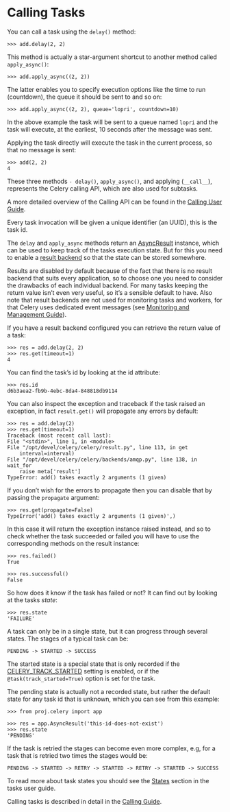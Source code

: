 # Calling Tasks

You can call a task using the `delay()` method:

```
>>> add.delay(2, 2)
```

This method is actually a star-argument shortcut to another method called `apply_async()`:

```
>>> add.apply_async((2, 2))
```

The latter enables you to specify execution options like the time to run (countdown), the queue it should be sent to and so on:

```
>>> add.apply_async((2, 2), queue='lopri', countdown=10)
```

In the above example the task will be sent to a queue named `lopri` and the task will execute, at the earliest, 10 seconds after the message was sent.

Applying the task directly will execute the task in the current process, so that no message is sent:

```
>>> add(2, 2)
4
```

These three methods `- delay()`, `apply_async()`, and applying (`__call__`), represents the Celery calling API, which are also used for subtasks.

A more detailed overview of the Calling API can be found in the [Calling User Guide](http://docs.celeryproject.org/en/latest/userguide/calling.html#guide-calling).

Every task invocation will be given a unique identifier (an UUID), this is the task id.

The `delay` and `apply_async` methods return an [AsyncResult](http://docs.celeryproject.org/en/latest/reference/celery.result.html#celery.result.AsyncResult) instance, which can be used to keep track of the tasks execution state. But for this you need to enable a [result backend](http://docs.celeryproject.org/en/latest/userguide/tasks.html#task-result-backends) so that the state can be stored somewhere.

Results are disabled by default because of the fact that there is no result backend that suits every application, so to choose one you need to consider the drawbacks of each individual backend. For many tasks keeping the return value isn’t even very useful, so it’s a sensible default to have. Also note that result backends are not used for monitoring tasks and workers, for that Celery uses dedicated event messages (see [Monitoring and Management Guide](http://docs.celeryproject.org/en/latest/userguide/monitoring.html#guide-monitoring)).

If you have a result backend configured you can retrieve the return value of a task:

```
>>> res = add.delay(2, 2)
>>> res.get(timeout=1)
4
```

You can find the task’s id by looking at the id attribute:

```
>>> res.id
d6b3aea2-fb9b-4ebc-8da4-848818db9114
```

You can also inspect the exception and traceback if the task raised an exception, in fact `result.get()` will propagate any errors by default:

```
>>> res = add.delay(2)
>>> res.get(timeout=1)
Traceback (most recent call last):
File "<stdin>", line 1, in <module>
File "/opt/devel/celery/celery/result.py", line 113, in get
    interval=interval)
File "/opt/devel/celery/celery/backends/amqp.py", line 138, in wait_for
    raise meta['result']
TypeError: add() takes exactly 2 arguments (1 given)
```

If you don’t wish for the errors to propagate then you can disable that by passing the `propagate` argument:

```
>>> res.get(propagate=False)
TypeError('add() takes exactly 2 arguments (1 given)',)
```

In this case it will return the exception instance raised instead, and so to check whether the task succeeded or failed you will have to use the corresponding methods on the result instance:

```
>>> res.failed()
True

>>> res.successful()
False
```

So how does it know if the task has failed or not? It can find out by looking at the tasks *state*:

```
>>> res.state
'FAILURE'
```

A task can only be in a single state, but it can progress through several states. The stages of a typical task can be:

```
PENDING -> STARTED -> SUCCESS
```

The started state is a special state that is only recorded if the [CELERY_TRACK_STARTED](http://docs.celeryproject.org/en/latest/configuration.html#std:setting-CELERY_TRACK_STARTED) setting is enabled, or if the `@task(track_started=True)` option is set for the task.

The pending state is actually not a recorded state, but rather the default state for any task id that is unknown, which you can see from this example:

```
>>> from proj.celery import app

>>> res = app.AsyncResult('this-id-does-not-exist')
>>> res.state
'PENDING'
```

If the task is retried the stages can become even more complex, e.g, for a task that is retried two times the stages would be:

```
PENDING -> STARTED -> RETRY -> STARTED -> RETRY -> STARTED -> SUCCESS
```

To read more about task states you should see the [States](http://docs.celeryproject.org/en/latest/userguide/tasks.html#task-states) section in the tasks user guide.

Calling tasks is described in detail in the [Calling Guide](http://docs.celeryproject.org/en/latest/userguide/calling.html#guide-calling).